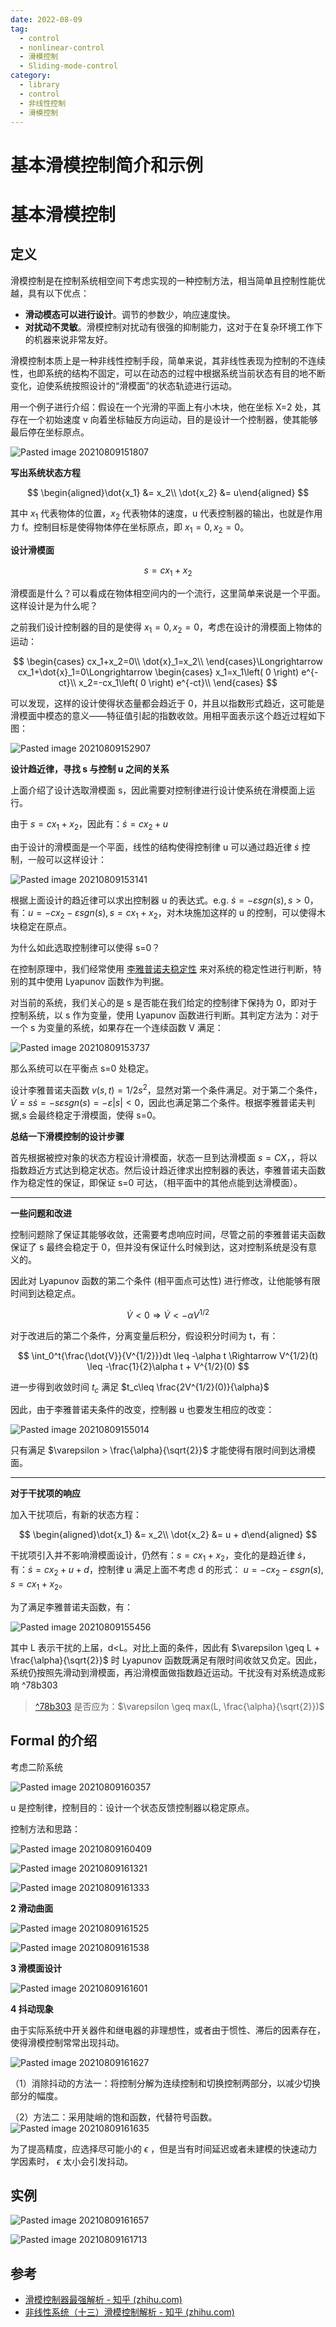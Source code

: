 ```yaml
---
date: 2022-08-09
tag:
  - control
  - nonlinear-control
  - 滑模控制
  - Sliding-mode-control
category:
  - library
  - control
  - 非线性控制
  - 滑模控制
---
```


# 基本滑模控制简介和示例

# 基本滑模控制

## 定义

滑模控制是在控制系统相空间下考虑实现的一种控制方法，相当简单且控制性能优越，具有以下优点：
- **滑动模态可以进行设计**。调节的参数少，响应速度快。
- **对扰动不灵敏**。滑模控制对扰动有很强的抑制能力，这对于在复杂环境工作下的机器来说非常友好。

滑模控制本质上是一种非线性控制手段，简单来说，其非线性表现为控制的不连续性，也即系统的结构不固定，可以在动态的过程中根据系统当前状态有目的地不断变化，迫使系统按照设计的“滑模面”的状态轨迹进行运动。

用一个例子进行介绍：假设在一个光滑的平面上有小木块，他在坐标 X=2 处，其存在一个初始速度 v 向着坐标轴反方向运动，目的是设计一个控制器，使其能够最后停在坐标原点。

![Pasted image 20210809151807](./../../assets/Pasted-image-20210809151807.png)

**写出系统状态方程**


$$
\begin{aligned}\dot{x_1} &= x_2\\ \dot{x_2} &= u\end{aligned}
$$


其中 $x_1$ 代表物体的位置，$x_2$ 代表物体的速度，u 代表控制器的输出，也就是作用力 f。控制目标是使得物体停在坐标原点，即 $x_1=0, x_2=0$。

**设计滑模面**


$$
s = c x_1+x_2
$$


滑模面是什么？可以看成在物体相空间内的一个流行，这里简单来说是一个平面。这样设计是为什么呢？

之前我们设计控制器的目的是使得 $x_1=0, x_2=0$，考虑在设计的滑模面上物体的运动：


$$
\begin{cases}
	cx_1+x_2=0\\
	\dot{x}_1=x_2\\
\end{cases}\Longrightarrow cx_1+\dot{x}_1=0\Longrightarrow \begin{cases}
	x_1=x_1\left( 0 \right) e^{-ct}\\
	x_2=-cx_1\left( 0 \right) e^{-ct}\\
\end{cases}
$$


可以发现，这样的设计使得状态量都会趋近于 0，并且以指数形式趋近，这可能是滑模面中模态的意义——特征值引起的指数收敛。用相平面表示这个趋近过程如下图：

![Pasted image 20210809152907](./../../assets/Pasted-image-20210809152907.png)

**设计趋近律，寻找 s 与控制 u 之间的关系**

上面介绍了设计选取滑模面 s，因此需要对控制律进行设计使系统在滑模面上运行。

由于 $s=cx_1+x_2$，因此有：$\dot{s}=cx_2+u$

由于设计的滑模面是一个平面，线性的结构使得控制律 u 可以通过趋近律 $\dot{s}$ 控制，一般可以这样设计：

![Pasted image 20210809153141](./../../assets/Pasted-image-20210809153141.png)

根据上面设计的趋近律可以求出控制器 u 的表达式。e.g. $\dot{s}=-\varepsilon sgn(s), s>0$，有：$u = -cx_2 - \varepsilon sgn(s), s=cx_1+x_2$，对木块施加这样的 u 的控制，可以使得木块稳定在原点。

为什么如此选取控制律可以使得 s=0？

在控制原理中，我们经常使用 [李雅普诺夫稳定性](./../../李雅普诺夫稳定性.md) 来对系统的稳定性进行判断，特别的其中使用 Lyapunov 函数作为判据。

对当前的系统，我们关心的是 s 是否能在我们给定的控制律下保持为 0，即对于控制系统，以 s 作为变量，使用 Lyapunov 函数进行判断。其判定方法为：对于一个 s 为变量的系统，如果存在一个连续函数 V 满足：

![Pasted image 20210809153737](./../../assets/Pasted-image-20210809153737.png)

那么系统可以在平衡点 s=0 处稳定。

设计李雅普诺夫函数 $v(s,t) = 1/2s^2$，显然对第一个条件满足。对于第二个条件，$\dot{V} = s \dot{s} = -s\varepsilon sgn(s) =-\varepsilon |s| <0$，因此也满足第二个条件。根据李雅普诺夫判据,s 会最终稳定于滑模面，使得 s=0。

**总结一下滑模控制的设计步骤**

首先根据被控对象的状态方程设计滑模面，状态一旦到达滑模面 $s=CX$，，将以指数趋近方式达到稳定状态。然后设计趋近律求出控制器的表达，李雅普诺夫函数作为稳定性的保证，即保证 s=0 可达，（相平面中的其他点能到达滑模面）。

---

**一些问题和改进**

控制问题除了保证其能够收敛，还需要考虑响应时间，尽管之前的李雅普诺夫函数保证了 s 最终会稳定于 0，但并没有保证什么时候到达，这对控制系统是没有意义的。

因此对 Lyapunov 函数的第二个条件 (相平面点可达性) 进行修改，让他能够有限时间到达稳定点。


$$
\dot{V}<0 \Rightarrow \dot{V}<-\alpha V^{1/2}
$$


对于改进后的第二个条件，分离变量后积分，假设积分时间为 t，有：


$$
\int_0^t{\frac{\dot{V}}{V^{1/2}}}dt \leq -\alpha t \Rightarrow V^{1/2}(t) \leq -\frac{1}{2}\alpha t + V^{1/2}(0)
$$


进一步得到收敛时间 $t_c$ 满足 $t_c\leq \frac{2V^{1/2}(0)}{\alpha}$

因此，由于李雅普诺夫条件的改变，控制器 u 也要发生相应的改变：

![Pasted image 20210809155014](./../../assets/Pasted-image-20210809155014.png)

只有满足 $\varepsilon > \frac{\alpha}{\sqrt{2}}$ 才能使得有限时间到达滑模面。

---

**对于干扰项的响应**

加入干扰项后，有新的状态方程：


$$
\begin{aligned}\dot{x_1} &= x_2\\ \dot{x_2} &= u + d\end{aligned}
$$


干扰项引入并不影响滑模面设计，仍然有：$s=cx_1+x_2$，变化的是趋近律 $\dot{s}$，有：$\dot{s}=cx_2+u+d$，控制律 u 满足上面不考虑 d 的形式：
$u = -cx_2 - \varepsilon sgn(s), s=cx_1+x_2$。

为了满足李雅普诺夫函数，有：

![Pasted image 20210809155456](./../../assets/Pasted-image-20210809155456.png)

其中 L 表示干扰的上届，d<L。对比上面的条件，因此有 $\varepsilon \geq L + \frac{\alpha}{\sqrt{2}}$ 时 Lyapunov 函数既满足有限时间收敛又负定。因此，系统仍按照先滑动到滑模面，再沿滑模面做指数趋近运动。干扰没有对系统造成影响 ^78b303

> [^78b303](./#^78b303) 是否应为：$\varepsilon \geq max(L, \frac{\alpha}{\sqrt{2}})$

## Formal 的介绍

考虑二阶系统

![Pasted image 20210809160357](./../../assets/Pasted-image-20210809160357.png)

u 是控制律，控制目的：设计一个状态反馈控制器以稳定原点。

控制方法和思路：

![Pasted image 20210809160409](./../../assets/Pasted-image-20210809160409.png)

![Pasted image 20210809161321](./../../assets/Pasted-image-20210809161321.png)

![Pasted image 20210809161333](./../../assets/Pasted-image-20210809161333.png)

**2 滑动曲面**

![Pasted image 20210809161525](./../../assets/Pasted-image-20210809161525.png)

![Pasted image 20210809161538](./../../assets/Pasted-image-20210809161538.png)

**3 滑模面设计**

![Pasted image 20210809161601](./../../assets/Pasted-image-20210809161601.png)

**4 抖动现象**

由于实际系统中开关器件和继电器的非理想性，或者由于惯性、滞后的因素存在，使得滑模控制常常出现抖动。

![Pasted image 20210809161627](./../../assets/Pasted-image-20210809161627.png)


（1）消除抖动的方法一：将控制分解为连续控制和切换控制两部分，以减少切换部分的幅度。

（2）方法二：采用陡峭的饱和函数，代替符号函数。
![Pasted image 20210809161635](./../../assets/Pasted-image-20210809161635.png)

为了提高精度，应选择尽可能小的 $\epsilon$ ，但是当有时间延迟或者未建模的快速动力学因素时， $\epsilon$ 太小会引发抖动。

## 实例

![Pasted image 20210809161657](./../../assets/Pasted-image-20210809161657.png)

![Pasted image 20210809161713](./../../assets/Pasted-image-20210809161713.png)



## 参考

- [滑模控制器最强解析 - 知乎 (zhihu.com)](https://zhuanlan.zhihu.com/p/78549442)
- [非线性系统（十三）滑模控制解析 - 知乎 (zhihu.com)](https://zhuanlan.zhihu.com/p/138860110)
